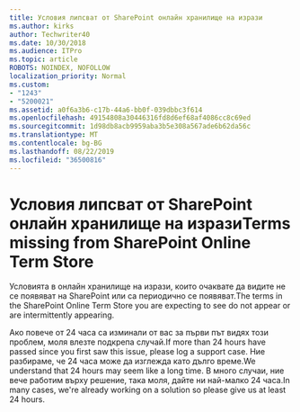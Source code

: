 ```yaml
---
title: Условия липсват от SharePoint онлайн хранилище на изрази
ms.author: kirks
author: Techwriter40
ms.date: 10/30/2018
ms.audience: ITPro
ms.topic: article
ROBOTS: NOINDEX, NOFOLLOW
localization_priority: Normal
ms.custom:
- "1243"
- "5200021"
ms.assetid: a0f6a3b6-c17b-44a6-bb0f-039dbbc3f614
ms.openlocfilehash: 49154808a30446316fd8d6ef68af4086cc8c69ed
ms.sourcegitcommit: 1d98db8acb9959aba3b5e308a567ade6b62da56c
ms.translationtype: MT
ms.contentlocale: bg-BG
ms.lasthandoff: 08/22/2019
ms.locfileid: "36500816"
---
```

# <a name="terms-missing-from-sharepoint-online-term-store"></a><span data-ttu-id="2b843-102">Условия липсват от SharePoint онлайн хранилище на изрази</span><span class="sxs-lookup"><span data-stu-id="2b843-102">Terms missing from SharePoint Online Term Store</span></span>

<span data-ttu-id="2b843-103">Условията в онлайн хранилище на изрази, които очаквате да видите не се появяват на SharePoint или са периодично се появяват.</span><span class="sxs-lookup"><span data-stu-id="2b843-103">The terms in the SharePoint Online Term Store you are expecting to see do not appear or are intermittently appearing.</span></span>
  
<span data-ttu-id="2b843-104">Ако повече от 24 часа са изминали от вас за първи път видях този проблем, моля влезте подкрепа случай.</span><span class="sxs-lookup"><span data-stu-id="2b843-104">If more than 24 hours have passed since you first saw this issue, please log a support case.</span></span> <span data-ttu-id="2b843-105">Ние разбираме, че 24 часа може да изглежда като дълго време.</span><span class="sxs-lookup"><span data-stu-id="2b843-105">We understand that 24 hours may seem like a long time.</span></span> <span data-ttu-id="2b843-106">В много случаи, ние вече работим върху решение, така моля, дайте ни най-малко 24 часа.</span><span class="sxs-lookup"><span data-stu-id="2b843-106">In many cases, we're already working on a solution so please give us at least 24 hours.</span></span>
  